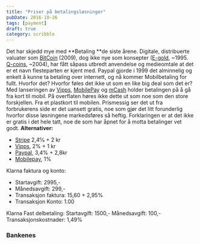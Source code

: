 ```yaml
---
title: "Priser på betalingsløsninger"
pubDate: 2016-10-26
tags: [payment]
draft: true
category: scribble
---
```


Det har skjedd mye med **Betaling **de siste årene. Digitale, distribuerte valuater som [BitCoin](https://en.wikipedia.org/wiki/Bitcoin) (2009), dog ikke nye som konsepter ([E-gold](https://en.wikipedia.org/wiki/E-gold), ~1995. [Q-coins](https://en.wikipedia.org/wiki/Tencent_QQ#Q_Coin), ~2004), har fått såpass utbredt anvendelse og medieomtale at det er et navn flesteparten er kjent med. Paypal gjorde i 1999 det alminnelig og enkelt å kunne ta betaling over internett, og nå kommer Mobilbetaling for fullt. Hvorfor det? Hvorfor føles det ikke ut som en like big deal som det er? Med lanseringen av [Vipps](https://www.vipps.no/), [MobilePay](http://www.mobilepay.no/nb-no/Pages/mobilepay-privat.aspx) og [mCash](https://mca.sh/) holder betalingen på å gå fra kort til mobil. På overflaten høres ikke dette ut som noe som den store forskjellen. Fra et plastkort til mobilen. Prismessig ser det ut fra forbrukerens side er det uansett gratis, noe som gjør det litt forunderlig hvorfor disse løsningene markedsføres så heftig. Forklaringen er at det ikke er gratis i det hele tatt, noe de som har åpnet for å motta betalinger vet godt.   **Alternativer:**

- [Stripe](https://stripe.com/no/pricing)  2,4℅ + 2 kr
- [Vipps](https://www.vipps.no/bedrift.html), 2% + 1 kr
- [Paypal](https://www.paypal.com/en/webapps/mpp/paypal-fees), 3,4% + 2,8kr
- [Mobilepay](https://danskebank.dk/PDF/PRISER-VILKAAR-FAKTAARK/ERHVERV/tabel_DK_ekstra_pdf.pdf), 1%

Klarna faktura og konto:

- Startavgift: 2995,-
- Månedsavgift: 299,-
- Transaksjon faktura: 15,60 + 2,95%
- Transaksjon Konto: 1.00

Klarna Fast delbetaling: Startavgift: 1500,- Månedsavgift: 100,- Transaksjonskostnader: 1,49%

### Bankenes
